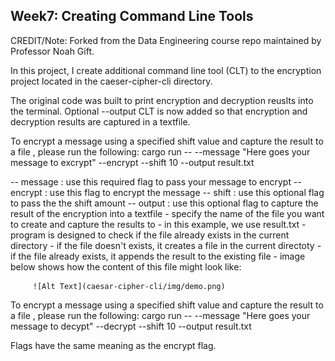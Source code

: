 ## Week7: Creating Command Line Tools

CREDIT/Note: Forked from the Data Engineering course repo maintained by Professor Noah Gift.

In this project, I create additional command line tool (CLT) to the encryption project located in the caeser-cipher-cli directory.

The original code was built to print encryption and decryption reuslts into the terminal. Optional --output CLT is now added so that encryption and decryption results are captured in a textfile. 

To encrypt a message using a specified shift value and capture the result to a file , please run the following: 
   cargo run --  --message "Here goes your message to excrypt" --encrypt --shift 10 --output result.txt

   -- message : use this required flag to pass your message to encrypt
   -- encrypt : use this flag to encrypt the message
   -- shift : use this optional flag to pass the the shift amount
   -- output : use this optional flag to capture the result of the encryption into a textfile
         - specify the name of the file you want to create and capture the results to
         - in this example, we use result.txt
         - program is designed to check if the file already exists in the current directory
         - if the file doesn't exists, it creates a file in the current directoty
         - if the file already exists, it appends the result to the existing file
         - image below shows how the content of this file might look like: 

         ![Alt Text](caesar-cipher-cli/img/demo.png)



To encrypt a message using a specified shift value and capture the result to a file , please run the following: 
   cargo run --  --message "Here goes your message to decypt" --decrypt --shift 10 --output result.txt

   Flags have the same meaning as the encrypt flag.


   


